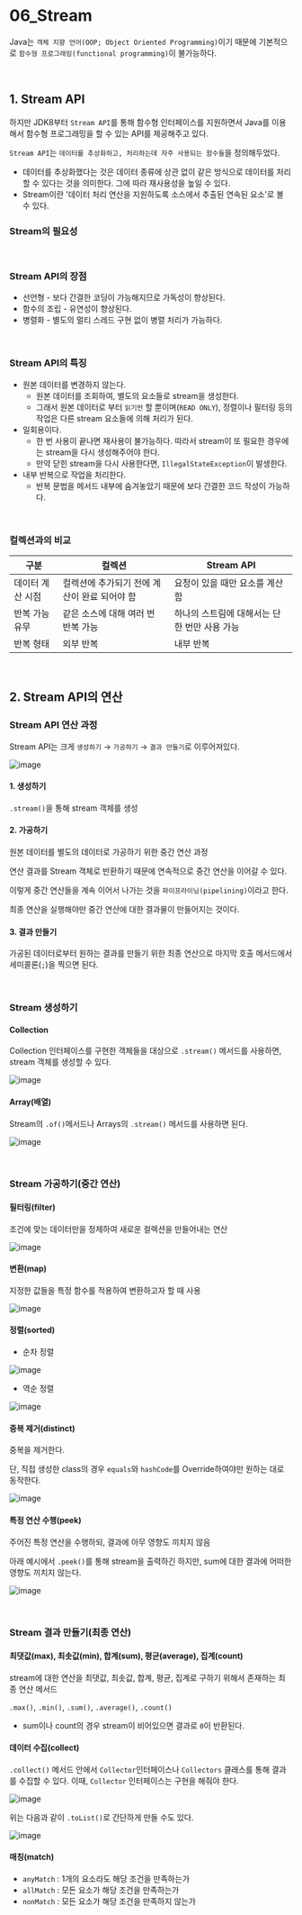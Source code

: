 # 06_Stream

Java는 `객체 지향 언어(OOP; Object Oriented Programming)`이기 때문에 기본적으로 `함수형 프로그래밍(functional programming)`이 불가능하다.

<br>

## 1. Stream API

하지만 JDK8부터 `Stream API`를 통해 함수형 인터페이스를 지원하면서 Java를 이용해서 함수형 프로그래밍을 할 수 있는 API를 제공해주고 있다.

`Stream API`는 `데이터를 추상화하고, 처리하는데 자주 사용되는 함수들`을 정의해두었다.

- 데이터를 추상화했다는 것은 데이터 종류에 상관 없이 같은 방식으로 데이터를 처리할 수 있다는 것을 의미한다. 그에 따라 재사용성을 높일 수 있다.
- Stream이란 '데이터 처리 연산을 지원하도록 소스에서 추출된 연속된 요소'로 볼 수 있다.

### Stream의 필요성



<br>

### Stream API의 장점

- 선언형 - 보다 간결한 코딩이 가능해지므로 가독성이 향상된다.
- 함수의 조립 - 유연성이 향상된다.
- 병렬화 - 별도의 멀티 스레드 구현 없이 병렬 처리가 가능하다.

<br>

### Stream API의 특징

- 원본 데이터를 변경하지 않는다.
  - 원본 데이터를 조회하여, 별도의 요소들로 stream을 생성한다.
  - 그래서 원본 데이터로 부터 `읽기만` 할 뿐이며(`READ ONLY`), 정렬이나 필터링 등의 작업은 다른 stream 요소들에 의해 처리가 된다.
- 일회용이다.
  - 한 번 사용이 끝나면 재사용이 불가능하다. 따라서 stream이 또 필요한 경우에는 stream을 다시 생성해주어야 한다. 
  - 만약 닫힌 stream을 다시 사용한다면, `IllegalStateException`이 발생한다.
- 내부 반복으로 작업을 처리한다.
  - 반복 문법을 메서드 내부에 숨겨놓았기 때문에 보다 간결한 코드 작성이 가능하다.

<br>

### 컬렉션과의 비교

| 구분             | 컬렉션                                       | Stream API                                    |
| ---------------- | -------------------------------------------- | --------------------------------------------- |
| 데이터 계산 시점 | 컬렉션에 추가되기 전에 계산이 완료 되어야 함 | 요청이 있을 때만 요소를 계산함                |
| 반복 가능 유무   | 같은 소스에 대해 여러 번 반복 가능           | 하나의 스트림에 대해서는 단 한 번만 사용 가능 |
| 반복 형태        | 외부 반복                                    | 내부 반복                                     |

<br>

## 2. Stream API의 연산

### Stream API 연산 과정

Stream API는 크게 `생성하기` → `가공하기` → `결과 만들기`로 이루어져있다.

![image](https://user-images.githubusercontent.com/93081720/224634462-bea8f009-037c-4196-812d-17de6a3c9360.png)

#### 1. 생성하기

`.stream()`을 통해 stream 객체를 생성

#### 2. 가공하기

원본 데이터를 별도의 데이터로 가공하기 위한 중간 연산 과정

연산 결과를 Stream 객체로 반환하기 때문에 연속적으로 중간 연산을 이어갈 수 있다.

이렇게 중간 연산들을 계속 이어서 나가는 것을 `파이프라이닝(pipelining)`이라고 한다.

최종 연산을 실행해야만 중간 연산에 대한 결과물이 만들어지는 것이다.

#### 3. 결과 만들기

가공된 데이터로부터 원하는 결과를 만들기 위한 최종 연산으로 마지막 호출 메서드에서 세미콜론(`;`)을 찍으면 된다.

<br>

### Stream 생성하기

#### Collection

Collection 인터페이스를 구현한 객체들을 대상으로 `.stream()` 메서드를 사용하면, stream 객체를 생성할 수 있다.

![image](https://user-images.githubusercontent.com/93081720/224643379-e29828ff-e09d-4df7-be10-e94e0fa7344a.png)

#### Array(배열)

Stream의 `.of()`메서드나 Arrays의 `.stream()` 메서드를 사용하면 된다.

![image](https://user-images.githubusercontent.com/93081720/224643226-4ef68a4d-4b8c-4a59-9d82-cad87d24d7ee.png)

<br>

### Stream 가공하기(중간 연산)

#### 필터링(filter)

조건에 맞는 데이터만을 정제하여 새로운 컬렉션을 만들어내는 연산

![image](https://user-images.githubusercontent.com/93081720/224898845-e6d90329-1d23-48cb-9d60-782b0ff9d22e.png)



#### 변환(map)

지정한 값들을 특정 함수를 적용하여 변환하고자 할 때 사용

![image](https://user-images.githubusercontent.com/93081720/224899926-48b99f5b-9b5d-47c7-99a0-b42dc1c42cc9.png)



#### 정렬(sorted)

- 순차 정렬

![image](https://user-images.githubusercontent.com/93081720/224901263-6779fb0d-8910-4c2c-b9c6-59c915dafe3c.png)

- 역순 정렬

![image](https://user-images.githubusercontent.com/93081720/224901497-5f99eb09-ab40-48bb-808e-ca97deed3220.png)



#### 중복 제거(distinct)

중복을 제거한다.

단, 직접 생성한 class의 경우 `equals`와 `hashCode`를 Override하여야만 원하는 대로 동작한다.

![image](https://user-images.githubusercontent.com/93081720/224902103-a380bee3-f9a5-4354-9ae9-70031e134559.png)



#### 특정 연산 수행(peek)

주어진 특정 연산을 수행하되, 결과에 아무 영향도 끼치지 않음

아래 예시에서 `.peek()`를 통해 stream을 출력하긴 하지만, sum에 대한 결과에 어떠한 영향도 끼치지 않는다.

![image](https://user-images.githubusercontent.com/93081720/224907154-88f64b99-7502-40f2-8b5f-7827657fbdcb.png)

<br>

### Stream 결과 만들기(최종 연산)

#### 최댓값(max), 최솟값(min), 합계(sum), 평균(average), 집계(count)

stream에 대한 연산을 최댓값, 최솟값, 합계, 평균, 집계로 구하기 위해서 존재하는 최종 연산 메서드

`.max()`, `.min()`, `.sum()`, `.average()`, `.count()`

- sum이나 count의 경우 stream이 비어있으면 결과로 `0`이 반환된다.



#### 데이터 수집(collect)

`.collect()` 메서드 안에서 `Collector`인터페이스나 `Collectors` 클래스를 통해 결과를 수집할 수 있다. 이때, `Collector` 인터페이스는 구현을 해줘야 한다.

![image](https://user-images.githubusercontent.com/93081720/224932627-e9afd6c5-0e5c-493f-b45d-cf6d5a06ca76.png)

위는 다음과 같이 `.toList()`로 간단하게 만들 수도 있다.

![image](https://user-images.githubusercontent.com/93081720/224932703-e6a0e8f6-2ccd-4fa9-ab87-2e65f42da0bf.png)



#### 매칭(match)

- `anyMatch` : 1개의 요소라도 해당 조건을 만족하는가
- `allMatch` : 모든 요소가 해당 조건을 만족하는가
- `nonMatch` : 모든 요소가 해당 조건을 만족하지 않는가
